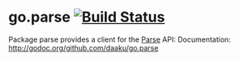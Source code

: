 go.parse [![Build Status](https://secure.travis-ci.org/daaku/go.parse.png)](http://travis-ci.org/daaku/go.parse)
========

Package parse provides a client for the [Parse](https://parse.com/) API:
Documentation: http://godoc.org/github.com/daaku/go.parse
